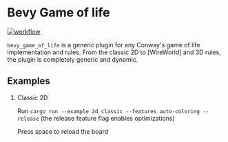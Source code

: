 # Bevy Game of life

[![workflow](https://github.com/ManevilleF/bevy_life/actions/workflows/rust.yml/badge.svg)](https://github.com/ManevilleF/bevy_life/actions/workflows/rust.yml)

`bevy_game_of_life` is a generic plugin for any Conway's game of life implementation and rules.
From the classic 2D to [WireWorld] and 3D rules, the plugin is completely generic and dynamic.

## Examples

1. Classic 2D

    Run `cargo run --example 2d_classic --features auto-coloring --release` (the release feature flag enables optimizations)

    Press space to reload the board